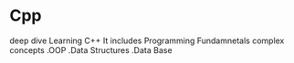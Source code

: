 # Cpp
deep dive Learning C++ 
It includes Programming Fundamnetals complex concepts 
.OOP
.Data Structures 
.Data Base
